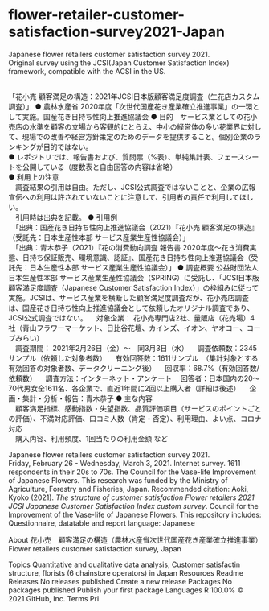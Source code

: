 # flower-retailer-customer-satisfaction-survey2021-Japan
Japanese flower retailers customer satisfaction survey 2021.  
Original survey using the JCSI(Japan Customer Satisfaction Index) framework, compatible with the ACSI in the US.  
<br>

「花小売 顧客満足の構造：2021年JCSI日本版顧客満足度調査（生花店カスタム調査）」
● 農林水産省 2020年度「次世代国産花き産業確立推進事業」の一環として実施。国産花き日持ち性向上推進協議会
● 目的　サービス業としての花小売店の水準を顧客の立場から客観的にとらえ、中小の経営体の多い花業界に対して、現場での改善や経営方針策定のためのデータを提供すること。個別企業のランキングが目的ではない。  
● レポジトリでは、報告書および、質問票（%表）、単純集計表、フェースシートを公開している（度数表と自由回答の内容は省略）  
● 利用上の注意  
　調査結果の引用は自由。ただし、JCSI公式調査ではないことと、企業の広報宣伝への利用は許されていないことに注意して、引用者の責任で利用してほしい。  
　引用時は出典を記載。
● 引用例  
　「出典：国産花き日持ち性向上推進協議会（2021）『花小売 顧客満足の構造』（受託先：日本生産性本部 サービス産業生産性協議会）」  
　「出典：青木恭子（2021）『花の消費動向調査 報告書 2020年度～花き消費実態、日持ち保証販売、環境意識、認証』、国産花き日持ち性向上推進協議会（受託先：日本生産性本部 サービス産業生産性協議会）」 
● 調査概要
  公益財団法人 日本生産性本部 サービス産業生産性協議会（SPRING）に受託し、「JCSI日本版顧客満足度調査（Japanese Customer Satisfaction Index）」の枠組みに従って実施。JCSIは、サービス産業を横断した顧客満足度調査だが、花小売店調査は、国産花き日持ち性向上推進協議会として依頼したオリジナル調査であり、JCSI公式調査ではない。
　対象企業： 花小売専門店2社、量販店（花売場）4社（青山フラワーマーケット、日比谷花壇、カインズ、イオン、ヤオコー、コープみらい）  
　調査期間：	2021年2月26日（金）～　同3月3日（水）
　調査依頼数：2345サンプル（依頼した対象者数）
　有効回答数：1611サンプル　（集計対象とする有効回答の対象者数、データクリーニング後）
　回収率：68.7%（有効回答数/依頼数）
　調査方法：インターネット・アンケート
　回答者：日本国内の20～70代男女全1611名、各企業で、直近1年間に2回以上購入者（詳細は後述）
　企画・集計・分析・報告：青木恭子
● 主な内容　  
　顧客満足指標、感動指数・失望指数、品質評価項目（サービスのポイントごとの評価）、不満対応評価、口コミ人数（肯定・否定）、利用理由、よい点、コロナ対応  
　購入内容、利用頻度、1回当たりの利用金額 など　　
<br>

Japanese flower retailers customer satisfaction survey 2021.  
Friday, February 26 - Wednesday, March 3, 2021.
Internet survey. 1611 respondents in their 20s to 70s.
The Council for the Vase-life Improvement of Japanese Flowers. This research was funded by the Ministry of Agriculture, Forestry and Fisheries, Japan.
Recommended citation: Aoki, Kyoko (2021). *The structure of customer satisfaction Flower retailers 2021 JCSI Japanese Customer Satisfaction Index custom survey*. Council for the Improvement of the Vase-life of Japanese Flowers.
This repository includes: Questionnaire, datatable and report
language: Japanese

About
花小売　顧客満足の構造（農林水産省次世代国産花き産業確立推進事業）Flower retailers customer satisfaction survey, Japan  

Topics
Quantitative and qualitative data analysis, Customer satisfactin structure, florists (6 chainstore operators) in Japan 
Resources
 Readme
Releases
No releases published
Create a new release
Packages
No packages published
Publish your first package
Languages
R
100.0%
© 2021 GitHub, Inc.
Terms
Pri
